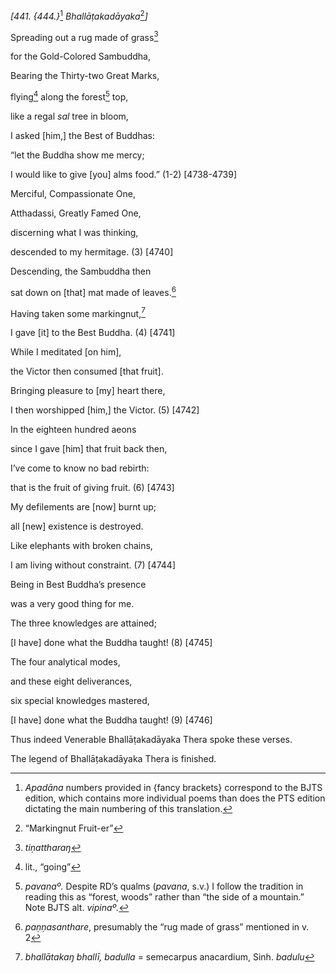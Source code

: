 *\[441. {444.}*[^1] *Bhallāṭakadāyaka*[^2]*\]*

Spreading out a rug made of grass[^3]

for the Gold-Colored Sambuddha,

Bearing the Thirty-two Great Marks,

flying[^4] along the forest[^5] top,

like a regal *sal* tree in bloom,

I asked \[him,\] the Best of Buddhas:

“let the Buddha show me mercy;

I would like to give \[you\] alms food.” (1-2) \[4738-4739\]

Merciful, Compassionate One,

Atthadassi, Greatly Famed One,

discerning what I was thinking,

descended to my hermitage. (3) \[4740\]

Descending, the Sambuddha then

sat down on \[that\] mat made of leaves.[^6]

Having taken some markingnut,[^7]

I gave \[it\] to the Best Buddha. (4) \[4741\]

While I meditated \[on him\],

the Victor then consumed \[that fruit\].

Bringing pleasure to \[my\] heart there,

I then worshipped \[him,\] the Victor. (5) \[4742\]

In the eighteen hundred aeons

since I gave \[him\] that fruit back then,

I’ve come to know no bad rebirth:

that is the fruit of giving fruit. (6) \[4743\]

My defilements are \[now\] burnt up;

all \[new\] existence is destroyed.

Like elephants with broken chains,

I am living without constraint. (7) \[4744\]

Being in Best Buddha’s presence

was a very good thing for me.

The three knowledges are attained;

\[I have\] done what the Buddha taught! (8) \[4745\]

The four analytical modes,

and these eight deliverances,

six special knowledges mastered,

\[I have\] done what the Buddha taught! (9) \[4746\]

Thus indeed Venerable Bhallāṭakadāyaka Thera spoke these verses.

The legend of Bhallāṭakadāyaka Thera is finished.

[^1]: *Apadāna* numbers provided in {fancy brackets} correspond to the
    BJTS edition, which contains more individual poems than does the PTS
    edition dictating the main numbering of this translation.

[^2]: “Markingnut Fruit-er”

[^3]: *tiṇattharaŋ*

[^4]: lit., “going”

[^5]: *pavanaº.* Despite RD’s qualms (*pavana*, s.v.) I follow the
    tradition in reading this as “forest, woods” rather than “the side
    of a mountain.” Note BJTS alt. *vipinaº.*

[^6]: *paṇṇasanthare*, presumably the “rug made of grass” mentioned in
    v. 2

[^7]: *bhallātakaŋ bhallī, badulla* = semecarpus anacardium, Sinh.
    *badulu*
